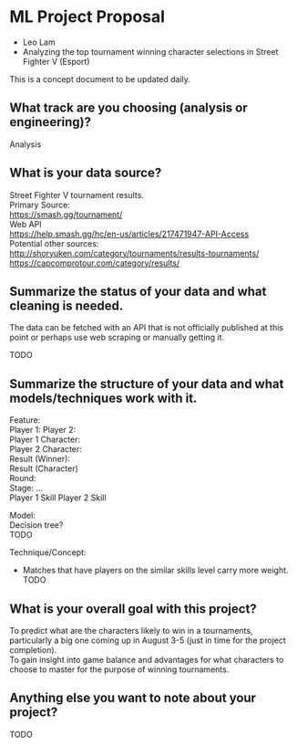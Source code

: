 # ML Project Proposal
- Leo Lam
- Analyzing the top tournament winning character selections in Street Fighter V (Esport)

This is a concept document to be updated daily.

## What track are you choosing (analysis or engineering)?
Analysis

## What is your data source?
Street Fighter V tournament results.  
Primary Source:  
https://smash.gg/tournament/  
Web API  
https://help.smash.gg/hc/en-us/articles/217471947-API-Access  
Potential other sources:  
http://shoryuken.com/category/tournaments/results-tournaments/  
https://capcomprotour.com/category/results/  

## Summarize the status of your data and what cleaning is needed.
The data can be fetched with an API that is not officially published at this point or perhaps use web scraping or manually getting it.

TODO 

## Summarize the structure of your data and what models/techniques work with it.


Feature:  
Player 1:
Player 2:  
Player 1 Character:  
Player 2 Character:  
Result (Winner):  
Result (Character)  
Round:  
Stage:
...  
Player 1 Skill
Player 2 Skill


Model:  
Decision tree?  
TODO

Technique/Concept:  
- Matches that have players on the similar skills level carry more weight.  
TODO

## What is your overall goal with this project?
To predict what are the characters likely to win in a tournaments, particularly a big one coming up in August 3-5 (just in time for the project completion).  
To gain insight into game balance and advantages for what characters to choose to master for the purpose of winning tournaments.

## Anything else you want to note about your project?
TODO

